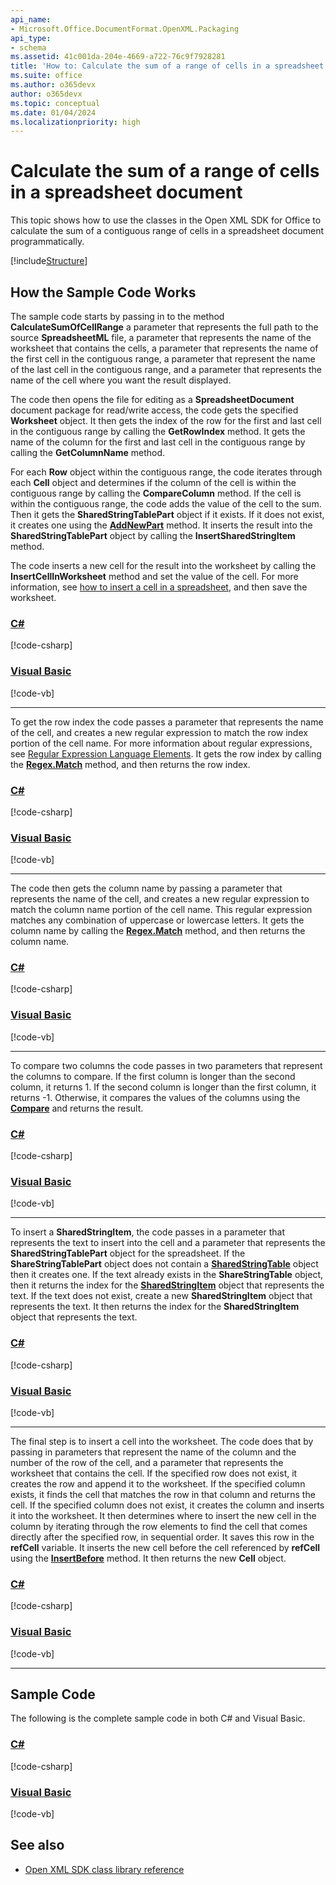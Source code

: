 ```yaml
---
api_name:
- Microsoft.Office.DocumentFormat.OpenXML.Packaging
api_type:
- schema
ms.assetid: 41c001da-204e-4669-a722-76c9f7928281
title: 'How to: Calculate the sum of a range of cells in a spreadsheet document'
ms.suite: office
ms.author: o365devx
author: o365devx
ms.topic: conceptual
ms.date: 01/04/2024
ms.localizationpriority: high
---
```


# Calculate the sum of a range of cells in a spreadsheet document

This topic shows how to use the classes in the Open XML SDK for Office to calculate the sum of a contiguous range of cells in a spreadsheet document programmatically.

[!include[Structure](../includes/spreadsheet/structure.md)]

## How the Sample Code Works

The sample code starts by passing in to the method **CalculateSumOfCellRange** a parameter that represents the full path to the source **SpreadsheetML** file, a parameter that represents the name of the worksheet that contains the cells, a parameter that represents the name of the first cell in the contiguous range, a parameter that represent the name of the last cell in the contiguous range, and a parameter that represents the name of the cell where you want the result displayed.

The code then opens the file for editing as a **SpreadsheetDocument** document package for read/write access, the code gets the specified **Worksheet** object. It then gets the index of the row for the first and last cell in the contiguous range by calling the **GetRowIndex** method. It gets the name of the column for the first and last cell in the contiguous range by calling the **GetColumnName** method.

For each **Row** object within the contiguous range, the code iterates through each **Cell** object and determines if the column of the cell is within the contiguous
range by calling the **CompareColumn** method. If the cell is within the contiguous range, the code adds the value of the cell to the sum. Then it gets the **SharedStringTablePart** object if it exists. If it does not exist, it creates one using the **[AddNewPart](https://learn.microsoft.com/dotnet/api/documentformat.openxml.packaging.openxmlpartcontainer.addnewpart)** method. It inserts the result into the **SharedStringTablePart** object by calling the **InsertSharedStringItem** method.

The code inserts a new cell for the result into the worksheet by calling the **InsertCellInWorksheet** method and set the value of the cell. For more information, see [how to insert a cell in a spreadsheet](how-to-insert-text-into-a-cell-in-a-spreadsheet.md#how-the-sample-code-works), and then save the worksheet.

### [C#](#tab/cs-1)
[!code-csharp[](../../samples/spreadsheet/calculate_the_sum_of_a_range_of_cells/cs/Program.cs#snippet1)]
### [Visual Basic](#tab/vb-1)
[!code-vb[](../../samples/spreadsheet/calculate_the_sum_of_a_range_of_cells/vb/Program.vb#snippet1)]
***

To get the row index the code passes a parameter that represents the name of the cell, and creates a new regular expression to match the row
index portion of the cell name. For more information about regular expressions, see [Regular Expression Language Elements](/dotnet/standard/base-types/regular-expression-language-quick-reference). It gets the row index by calling the **[Regex.Match](https://learn.microsoft.com/dotnet/api/system.text.regularexpressions.regex.match)** method, and then returns the row index.

### [C#](#tab/cs-2)
[!code-csharp[](../../samples/spreadsheet/calculate_the_sum_of_a_range_of_cells/cs/Program.cs#snippet2)]
### [Visual Basic](#tab/vb-2)
[!code-vb[](../../samples/spreadsheet/calculate_the_sum_of_a_range_of_cells/vb/Program.vb#snippet2)]
***


The code then gets the column name by passing a parameter that represents the name of the cell, and creates a new regular expression to match the column name portion of the cell name. This regular expression matches any combination of uppercase or lowercase letters. It gets the column name by calling the **[Regex.Match](/dotnet/api/system.text.regularexpressions.regex.match)** method, and then returns the column name.

### [C#](#tab/cs-3)
[!code-csharp[](../../samples/spreadsheet/calculate_the_sum_of_a_range_of_cells/cs/Program.cs#snippet3)]
### [Visual Basic](#tab/vb-3)
[!code-vb[](../../samples/spreadsheet/calculate_the_sum_of_a_range_of_cells/vb/Program.vb#snippet3)]
***


To compare two columns the code passes in two parameters that represent the columns to compare. If the first column is longer than the second column, it returns 1. If the second column is longer than the first column, it returns -1. Otherwise, it compares the values of the columns using the **[Compare](/dotnet/api/system.string.compare)** and returns the result.

### [C#](#tab/cs-4)
[!code-csharp[](../../samples/spreadsheet/calculate_the_sum_of_a_range_of_cells/cs/Program.cs#snippet4)]
### [Visual Basic](#tab/vb-4)
[!code-vb[](../../samples/spreadsheet/calculate_the_sum_of_a_range_of_cells/vb/Program.vb#snippet4)]
***


To insert a **SharedStringItem**, the code passes in a parameter that represents the text to insert into the cell and a parameter that represents the  **SharedStringTablePart** object for the spreadsheet. If the **ShareStringTablePart** object does not contain a **[SharedStringTable](https://learn.microsoft.com/dotnet/api/documentformat.openxml.spreadsheet.sharedstringtable)** object then it creates one. If the text already exists in the **ShareStringTable** object, then it returns the index for the **[SharedStringItem](/dotnet/api/documentformat.openxml.spreadsheet.sharedstringitem)** object that represents the text. If the text does not exist, create a new **SharedStringItem** object that represents the text. It then returns the index for the **SharedStringItem** object that represents the text.

### [C#](#tab/cs-5)
[!code-csharp[](../../samples/spreadsheet/calculate_the_sum_of_a_range_of_cells/cs/Program.cs#snippet5)]
### [Visual Basic](#tab/vb-5)
[!code-vb[](../../samples/spreadsheet/calculate_the_sum_of_a_range_of_cells/vb/Program.vb#snippet5)]
***


The final step is to insert a cell into the worksheet. The code does that by passing in parameters that represent the name of the column and the number of the row of the cell, and a parameter that represents the worksheet that contains the cell. If the specified row does not exist, it creates the row and append it to the worksheet. If the specified column exists, it finds the cell that matches the row in that column and returns the cell. If the specified column does not exist, it creates the column and inserts it into the worksheet. It then determines where to insert the new cell in the column by iterating through the row elements to find the cell that comes directly after the specified row, in sequential order. It saves this row in the **refCell** variable. It inserts the new cell before the cell referenced by **refCell** using the **[InsertBefore](/dotnet/api/documentformat.openxml.openxmlcompositeelement.insertbefore)** method. It then returns the new **Cell** object.

### [C#](#tab/cs-6)
[!code-csharp[](../../samples/spreadsheet/calculate_the_sum_of_a_range_of_cells/cs/Program.cs#snippet6)]
### [Visual Basic](#tab/vb-6)
[!code-vb[](../../samples/spreadsheet/calculate_the_sum_of_a_range_of_cells/vb/Program.vb#snippet6)]
***


## Sample Code
The following is the complete sample code in both C\# and Visual Basic.

### [C#](#tab/cs)
[!code-csharp[](../../samples/spreadsheet/calculate_the_sum_of_a_range_of_cells/cs/Program.cs#snippet0)]

### [Visual Basic](#tab/vb)
[!code-vb[](../../samples/spreadsheet/calculate_the_sum_of_a_range_of_cells/vb/Program.vb#snippet0)]

## See also

- [Open XML SDK class library reference](/office/open-xml/open-xml-sdk)
